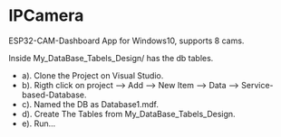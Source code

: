 # IPCamera
ESP32-CAM-Dashboard App for Windows10, supports 8 cams.


Inside My_DataBase_Tabels_Design/ has the db tables.
* a). Clone the Project on Visual Studio.
* b). Rigth click on project --> Add --> New Item --> Data --> Service-based-Database.
* c). Named the DB as Database1.mdf.
* d). Create The Tables from My_DataBase_Tabels_Design.
* e). Run...
